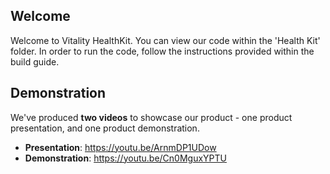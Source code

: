 ## Welcome

Welcome to Vitality HealthKit. You can view our code within the 'Health Kit' folder. In order to run the code, follow the instructions provided within the build guide.

## Demonstration

We've produced **two videos** to showcase our product - one product presentation, and one product demonstration.
- **Presentation**: https://youtu.be/ArnmDP1UDow
- **Demonstration**: https://youtu.be/Cn0MguxYPTU

